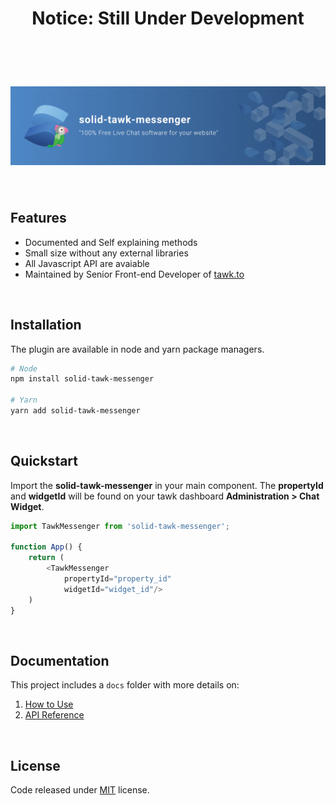 <h1 align="center">
    Notice: Still Under Development
</h1>

<br/><br/>

# ![solid-headless](/images/banner.jpg)

<br/>

## Features
- Documented and Self explaining methods
- Small size without any external libraries
- All Javascript API are avaiable
- Maintained by Senior Front-end Developer of [tawk.to](https://www.tawk.to)

<br/>

## Installation
The plugin are available in node and yarn package managers.
```bash
# Node
npm install solid-tawk-messenger

# Yarn
yarn add solid-tawk-messenger
```

<br/>

## Quickstart
Import the **solid-tawk-messenger** in your main component. The **propertyId** and **widgetId** will
be found on your tawk dashboard **Administration > Chat Widget**.

```js
import TawkMessenger from 'solid-tawk-messenger';

function App() {
    return (
        <TawkMessenger
            propertyId="property_id"
            widgetId="widget_id"/>
    )
}
```

<br/>

## Documentation

This project includes a `docs` folder with more details on:
1.  [How to Use](docs/how-to-use.md)
1.  [API Reference](docs/api-reference.md)

<br/>


## License

Code released under [MIT](https://github.com/jaoaustero/solid-tawk-messenger/blob/main/LICENSE) license.
